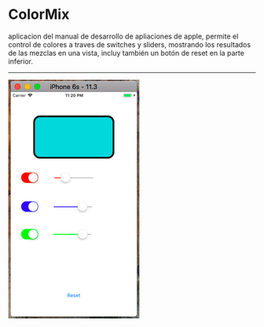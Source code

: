 # ColorMix

aplicacion del manual de desarrollo de apliaciones de apple, permite el control de colores a traves de switches y sliders,
mostrando los resultados de las mezclas en una vista, incluy también un botón de reset en la parte inferior.

__________________________________________________________________________________________________________________________

![captura](/captura.png)
